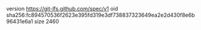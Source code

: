 version https://git-lfs.github.com/spec/v1
oid sha256:fc894570536f2623e395fd319e3df738837323649ea2e2d430f8e6b96431e6a1
size 2460
